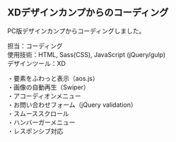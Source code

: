 ## XDデザインカンプからのコーディング  
PC版デザインカンプからコーディングしました。
  
担当：コーディング  
使用技術：HTML, Sass(CSS), JavaScript (jQuery/gulp)  
デザインツール：XD  
  
・要素をふわっと表示（aos.js）  
・画像の自動再生（Swiper）  
・アコーディオンメニュー  
・お問い合わせフォーム（jQuery validation）  
・スムーススクロール  
・ハンバーガーメニュー  
・レスポンシブ対応  
